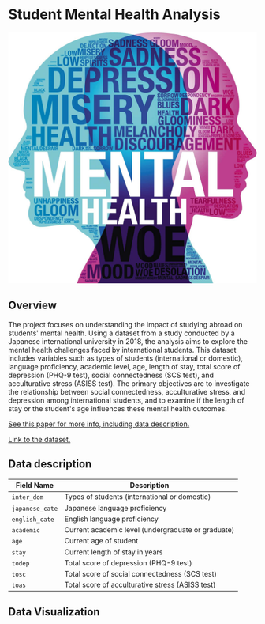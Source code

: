 # Student Mental Health Analysis
![Mental Health](mental_health.jpg)

## Overview
The project focuses on understanding the impact of studying abroad on students' mental health. Using a dataset from a study conducted by a Japanese international university in 2018, the analysis aims to explore the mental health challenges faced by international students. This dataset includes variables such as types of students (international or domestic), language proficiency, academic level, age, length of stay, total score of depression (PHQ-9 test), social connectedness (SCS test), and acculturative stress (ASISS test). The primary objectives are to investigate the relationship between social connectedness, acculturative stress, and depression among international students, and to examine if the length of stay or the student's age influences these mental health outcomes.

[See this paper for more info, including data description.](https://www.mdpi.com/2306-5729/4/3/124/htm)

[Link to the dataset.](https://www.mdpi.com/2306-5729/4/3/124/s1)

## Data description
| Field Name    | Description                                      |
| ------------- | ------------------------------------------------ |
| `inter_dom`     | Types of students (international or domestic)   |
| `japanese_cate` | Japanese language proficiency                    |
| `english_cate`  | English language proficiency                     |
| `academic`      | Current academic level (undergraduate or graduate) |
| `age`           | Current age of student                           |
| `stay`          | Current length of stay in years                  |
| `todep`         | Total score of depression (PHQ-9 test)           |
| `tosc`          | Total score of social connectedness (SCS test)   |
| `toas`          | Total score of acculturative stress (ASISS test) |

## Data Visualization

